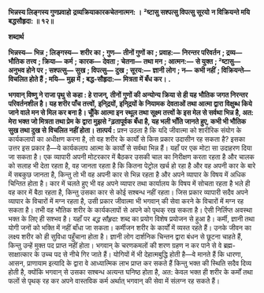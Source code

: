 **भिन्नस्य लिङ्गस्य गुणप्रवाहो** **द्रव्यक्रियाकारकचेतनात्मन: ।** **²ष्टासु सश्पत्सु विपत्सु सूरयो** **न विक्रियन्ते मयि बद्धसौहृदा: ॥ १२॥** 

**शब्दार्थ** 

**भिन्नस्य—** **भिन्न** **; लिङ्गस्य—** **शरीर का** **; गुण—** **तीनों गुणों का** **; प्रवाह:—** **निरन्तर परिवर्तन** **; द्रव्य—** **भौतिक तत्त्व** **; क्रिया—** **कर्म** **;** **कारक—** **देवता** **; चेतना—** **तथा मन** **; आत्मन:—** **से युक्त** **; ²ष्टासु—** **अनुभव होने पर** **; सश्पत्सु—** **सुख** **; विपत्सु—** **दुख** **; सूरय:—** **ज्ञानी लोग** **; न—** **कभी नहीं** **; विक्रियन्ते—** **विचलित होते हैं** **; मयि—** **मुझ में** **; बद्ध-सौहृदा:—** **मित्रता में बँध कर।** **.** 

**भगवान् विष्णु ने राजा पृथु से कहा : हे राजन्, तीनों गुणों की अन्योन्य क्रिया से ही यह** **भौतिक जगत निरन्तर परिवर्तनशील है। यह शरीर पाँच तत्त्वों, इनि्द्रयों, इनि्द्रयों के नियामक** **देवताओं तथा आत्मा द्वारा विक्षुब्ध किये जाने वाले मन से मिल कर बना है। चूँकि आत्मा इन** **स्थूल तथा सूक्ष्म तत्त्वों के इस मेल से सर्वथा भिन्न है, अत: मेरा भक्त जो मित्रता तथा प्रेम के** **द्वारा मुझसे ²ढ़तापूर्वक बँधा है, यह भली भाँति जानते हुए, कभी भी भौतिक सुख तथा दुख से** **विचलित नहीं होता।** **तात्पर्य :** प्रश्न उठता है कि यदि जीवात्मा को शारीरिक संयोग के कार्यकलापों का अधीक्षण करना है, तो वह शरीर के कार्यों से किस प्रकार उदासीन रह सकता है? इसका उत्तर इस प्रकार है—ये कार्यकलाप आत्मा के कार्यों से सर्वथा भिन्न हैं। यहाँ पर एक मोटा सा उदाहरण दिया जा सकता है। एक व्यापारी अपनी मोटरकार में बैठकर उसकी चाल का निरीक्षण करता रहता है और चालक को सलाह भी देता रहता है, वह जानता रहता है कि कितना पेट्रोल खर्च हो रहा है और वह अपनी कार के बारे में सबकुछ जानता है, किन्तु तो भी वह अपनी कार से भिन्न रहता है और अपने व्यापार के विषय में अधिक चिन्तित होता है। कार में चलते हुए भी वह अपने व्यापार तथा कार्यालय के विषय में सोचता रहता है भले ही वह कार में बैठा रहता है, किन्तु उसका कार से कोई सश्बन्ध नहीं रहता। जिस प्रकार व्यापारी सदैव अपने व्यापार के विचारों में मग्न रहता है, उसी प्रकार जीवात्मा भी भगवान् की सेवा करने के विचारों में मग्न रह सकता है। तभी वह भौतिक शरीर के कार्यकलापों से अपने को पृथक् रख सकता है। ऐसी निर्लिप्त अवस्था भक्त के लिए ही सश्भव है। यहाँ पर *बद्ध सौहृदा:* शब्द का प्रयोग विशेष प्रयोजन से हुआ है। कर्मी, ज्ञानी तथा योगी जनों को भक्ति में नहीं बाँधा जा सकता। कर्मीजन शरीर के कार्यों में व्यस्त रहते हैं। उनके जीवन का लक्ष्य शरीर को ही सुविधा पहुँचाना होता है। ज्ञानी लोग दार्शनिक चिन्तन द्वारा बंधन से छूटना चाहते हैं, किन्तु उन्हें मुक्त पद प्राप्त नहीं होता। भगवान् के चरणकमलों की शरण ग्रहण न कर पाने से वे ब्रह्म- साक्षात्कार के उच्च पद से नीचे गिर जाते हैं। योगियों में भी देहात्मबुद्धि होती है—वे मानते हैं कि धारणा, आसन, प्राणायाम इत्यादि के द्वारा वे आध्यात्मिक लाभ प्राप्त कर सकते हैं किन्तु भक्त की स्थिति सदैव दिव्य होती है, क्योंकि भगवान् से उसका सश्बन्ध अत्यन्त घनिष्ठ होता है, अत: केवल भक्त ही शरीर के कर्मों तथा फलों से पृथक् रह कर अपने वास्तविक कर्म अर्थात् भगवान् की सेवा में संलग्न रह सकते हैं।  